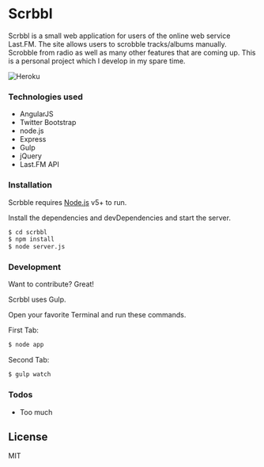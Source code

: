 # Scrbbl

Scrbbl is a small web application for users of the online web service Last.FM. The site allows users to scrobble tracks/albums manually. Scrobble from radio as well as many other features that are coming up. This is a personal project which I develop in my spare time.

![Heroku](https://heroku-badge.herokuapp.com/?app=heroku-badge)

### Technologies used

* AngularJS
* Twitter Bootstrap
* node.js
* Express
* Gulp
* jQuery
* Last.FM API

### Installation

Scrbble requires [Node.js](https://nodejs.org/) v5+ to run.

Install the dependencies and devDependencies and start the server.

```sh
$ cd scrbbl
$ npm install 
$ node server.js
```


### Development

Want to contribute? Great!

Scrbbl uses Gulp.

Open your favorite Terminal and run these commands.

First Tab:
```sh
$ node app
```

Second Tab:
```sh
$ gulp watch
```
### Todos

 - Too much

License
----

MIT

